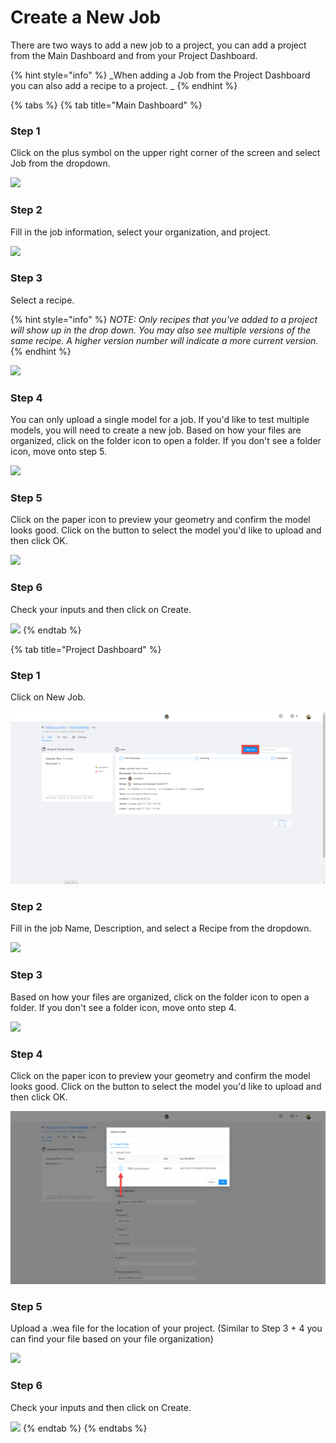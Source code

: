 # Create a New Job

There are two ways to add a new job to a project, you can add a project from the Main Dashboard and from your Project Dashboard.

{% hint style="info" %}
\_When adding a Job from the Project Dashboard you can also add a recipe to a project. \_
{% endhint %}

{% tabs %}
{% tab title="Main Dashboard" %}
### Step 1

Click on the plus symbol on the upper right corner of the screen and select Job from the dropdown.

![](<../../.gitbook/assets/image (11).png>)

### Step 2

Fill in the job information, select your organization, and project.

![](<../../.gitbook/assets/image (5).png>)

### Step 3

Select a recipe.

{% hint style="info" %}
_NOTE: Only recipes that you've added to a project will show up in the drop down. You may also see multiple versions of the same recipe. A higher version number will indicate a more current version._
{% endhint %}

![](<../../.gitbook/assets/image (17).png>)

### Step 4

You can only upload a single model for a job. If you'd like to test multiple models, you will need to create a new job. Based on how your files are organized, click on the folder icon to open a folder. If you don't see a folder icon, move onto step 5.

![](<../../.gitbook/assets/image (25).png>)

### Step 5

Click on the paper icon to preview your geometry and confirm the model looks good. Click on the button to select the model you'd like to upload and then click OK.

![](<../../.gitbook/assets/image (19).png>)

### Step 6

Check your inputs and then click on Create.

![](<../../.gitbook/assets/image (24).png>)
{% endtab %}

{% tab title="Project Dashboard" %}
### Step 1

Click on New Job.

![](<../../.gitbook/assets/image (29) (2) (2) (2) (2) (1) (1) (1) (1) (1) (1) (1) (1).png>)

### Step 2

Fill in the job Name, Description, and select a Recipe from the dropdown.

![](<../../.gitbook/assets/image (38).png>)

### Step 3

Based on how your files are organized, click on the folder icon to open a folder. If you don't see a folder icon, move onto step 4.

![](<../../.gitbook/assets/image (37).png>)

### Step 4

Click on the paper icon to preview your geometry and confirm the model looks good. Click on the button to select the model you'd like to upload and then click OK.

![](<../../.gitbook/assets/image (36) (1) (1).png>)

### Step 5

Upload a .wea file for the location of your project. (Similar to Step 3 + 4 you can find your file based on your file organization)

![](<../../.gitbook/assets/image (46).png>)

### Step 6

Check your inputs and then click on Create.

![](<../../.gitbook/assets/image (31).png>)
{% endtab %}
{% endtabs %}

